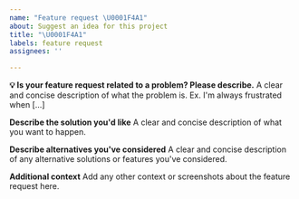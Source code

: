 ```yaml
---
name: "Feature request \U0001F4A1"
about: Suggest an idea for this project
title: "\U0001F4A1"
labels: feature request
assignees: ''

---
```


**💡 Is your feature request related to a problem? Please describe.**
A clear and concise description of what the problem is. Ex. I'm always frustrated when [...]

**Describe the solution you'd like**
A clear and concise description of what you want to happen.

**Describe alternatives you've considered**
A clear and concise description of any alternative solutions or features you've considered.

**Additional context**
Add any other context or screenshots about the feature request here.
